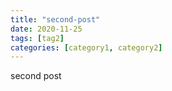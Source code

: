 ```yaml
---
title: "second-post"
date: 2020-11-25
tags: [tag2]
categories: [category1, category2]
---
```


second post